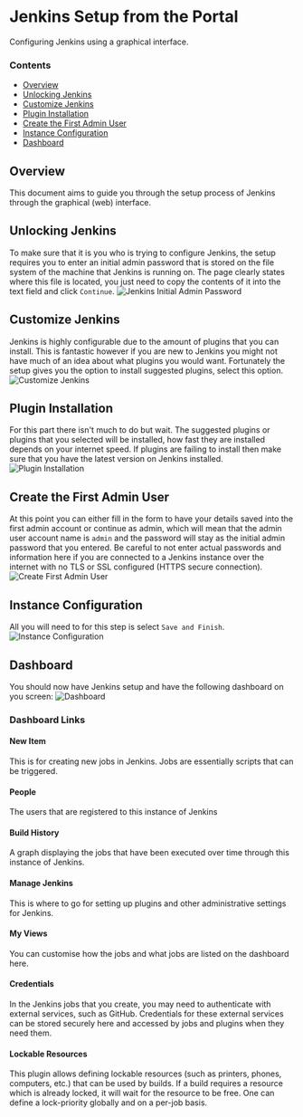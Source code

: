 # Jenkins Setup from the Portal
Configuring Jenkins using a graphical interface.
<!--TOC_START-->
### Contents
- [Overview](#overview)
- [Unlocking Jenkins](#unlocking-jenkins)
- [Customize Jenkins](#customize-jenkins)
- [Plugin Installation](#plugin-installation)
- [Create the First Admin User](#create-the-first-admin-user)
- [Instance Configuration](#instance-configuration)
- [Dashboard](#dashboard)

<!--TOC_END-->
## Overview
This document aims to guide you through the setup process of Jenkins through the graphical (web) interface.
## Unlocking Jenkins
To make sure that it is you who is trying to configure Jenkins, the setup requires you to enter an initial admin password that is stored on the file system of the machine that Jenkins is running on.
The page clearly states where this file is located, you just need to copy the contents of it into the text field and click `Continue`.
![Jenkins Initial Admin Password](https://i.imgur.com/Poqds4F.png)
## Customize Jenkins
Jenkins is highly configurable due to the amount of plugins that you can install.
This is fantastic however if you are new to Jenkins you might not have much of an idea about what plugins you would want.
Fortunately the setup gives you the option to install suggested plugins, select this option.
![Customize Jenkins](https://i.imgur.com/hg1BlXL.png)
## Plugin Installation
For this part there isn't much to do but wait.
The suggested plugins or plugins that you selected will be installed, how fast they are installed depends on your internet speed.
If plugins are failing to install then make sure that you have the latest version on Jenkins installed.
![Plugin Installation](https://i.imgur.com/tNnEJVf.png)
## Create the First Admin User
At this point you can either fill in the form to have your details saved into the first admin account or continue as admin, which will mean that the admin user account name is `admin` and the password will stay as the initial admin password that you entered.
Be careful to not enter actual passwords and information here if you are connected to a Jenkins instance over the internet with no TLS or SSL configured (HTTPS secure connection).
![Create First Admin User](https://i.imgur.com/DIzyESa.png)
## Instance Configuration
All you will need to for this step is select `Save and Finish`.
![Instance Configuration](https://i.imgur.com/SPPAiXG.png)
## Dashboard
You should now have Jenkins setup and have the following dashboard on you screen:
![Dashboard](https://i.imgur.com/JsVUo3x.png)
### Dashboard Links
#### New Item
This is for creating new jobs in Jenkins. Jobs are essentially scripts that can be triggered.
#### People
The users that are registered to this instance of Jenkins
#### Build History
A graph displaying the jobs that have been executed over time through this instance of Jenkins.
#### Manage Jenkins
This is where to go for setting up plugins and other administrative settings for Jenkins.
#### My Views
You can customise how the jobs and what jobs are listed on the dashboard here.
#### Credentials
In the Jenkins jobs that you create, you may need to authenticate with external services, such as GitHub.
Credentials for these external services can be stored securely here and accessed by jobs and plugins when they need them.
#### Lockable Resources
This plugin allows defining lockable resources (such as printers, phones, computers, etc.) that can be used by builds.
If a build requires a resource which is already locked, it will wait for the resource to be free.
One can define a lock-priority globally and on a per-job basis.
